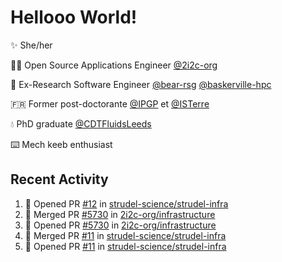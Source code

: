 # Hellooo World!

✨ She/her

👩‍💻 Open Source Applications Engineer [@2i2c-org](https://2i2c.org/)

🐻 Ex-Research Software Engineer [@bear-rsg](https://github.com/bear-rsg) [@baskerville-hpc](https://github.com/baskerville-hpc) 

🇫🇷 Former post-doctorante [@IPGP](https://github.com/IPGP) et [@ISTerre](https://www.isterre.fr/) 

💧 PhD graduate [@CDTFluidsLeeds](https://fluid-dynamics.leeds.ac.uk/) 

⌨️ Mech keeb enthusiast 

## Recent Activity 

<!--START_SECTION:activity-->
1. 💪 Opened PR [#12](https://github.com/strudel-science/strudel-infra/pull/12) in [strudel-science/strudel-infra](https://github.com/strudel-science/strudel-infra)
2. 🎉 Merged PR [#5730](https://github.com/2i2c-org/infrastructure/pull/5730) in [2i2c-org/infrastructure](https://github.com/2i2c-org/infrastructure)
3. 💪 Opened PR [#5730](https://github.com/2i2c-org/infrastructure/pull/5730) in [2i2c-org/infrastructure](https://github.com/2i2c-org/infrastructure)
4. 🎉 Merged PR [#11](https://github.com/strudel-science/strudel-infra/pull/11) in [strudel-science/strudel-infra](https://github.com/strudel-science/strudel-infra)
5. 💪 Opened PR [#11](https://github.com/strudel-science/strudel-infra/pull/11) in [strudel-science/strudel-infra](https://github.com/strudel-science/strudel-infra)
<!--END_SECTION:activity-->
